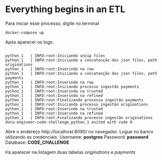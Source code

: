 # Everything begins in an ETL

Para iniciar esse processo, digite no terminal

```shell
docker-compose up
```

Após aparecer os logs:

```shell

python_1   | INFO:root:Iniciando unzip files
python_1   | INFO:root:Iniciando a concatenção dos json files, path originations
python_1   | INFO:root:Inserindo na raw
python_1   | INFO:root:Iniciando a concatenção dos json files, path payments
python_1   | INFO:root:Inserindo na raw
python_1   | INFO:root:Iniciando processo ingestão payments
python_1   | INFO:root:Inserindo na trusted
python_1   | INFO:root:Inserindo na refined
python_1   | INFO:root:Finalizando processo ingestão payments
python_1   | INFO:root:Iniciando processo ingestão originations
python_1   | INFO:root:Inserindo na trusted
python_1   | INFO:root:Inserindo na refined
python_1   | INFO:root:Finalizando processo ingestão originations
data-engineer-code-challenge_python_1 exited with code 0

```

Abre o endereço http://localhost:8090/ no navegador. 
Logue no banco utilizando as credenciais. Username: **postgres** Password: **password** Database: **CODE_CHALLENGE**

Irá aparecer na listagem duas tabelas *originations* e *payments* 
